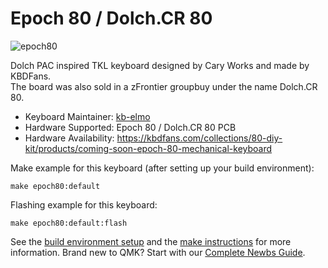 # Epoch 80 / Dolch.CR 80

![epoch80](https://i.imgur.com/xNvEKBOl.png)

Dolch PAC inspired TKL keyboard designed by Cary Works and made by KBDFans.  
The board was also sold in a zFrontier groupbuy under the name Dolch.CR 80.

* Keyboard Maintainer: [kb-elmo](https://github.com/kb-elmo)
* Hardware Supported: Epoch 80 / Dolch.CR 80 PCB
* Hardware Availability: https://kbdfans.com/collections/80-diy-kit/products/coming-soon-epoch-80-mechanical-keyboard

Make example for this keyboard (after setting up your build environment):

    make epoch80:default

Flashing example for this keyboard:

    make epoch80:default:flash

See the [build environment setup](https://docs.qmk.fm/#/getting_started_build_tools) and the [make instructions](https://docs.qmk.fm/#/getting_started_make_guide) for more information. Brand new to QMK? Start with our [Complete Newbs Guide](https://docs.qmk.fm/#/newbs).
